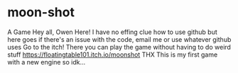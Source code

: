 # moon-shot
A Game
Hey all, Owen Here!
I have no effing clue how to use github but here goes
if there's an issue with the code, email me or use whatever github uses
Go to the itch! There you can play the game without having to do weird stuff
https://floatingtable101.itch.io/moonshot
THX
This is my first game with a new engine so idk...
